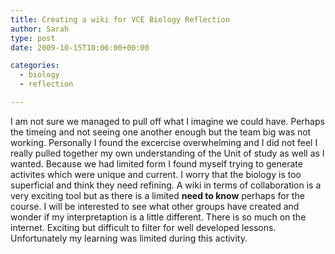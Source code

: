 ```yaml
---
title: Creating a wiki for VCE Biology Reflection
author: Sarah
type: post
date: 2009-10-15T10:06:00+00:00

categories:
  - biology
  - reflection

---
```

I am not sure we managed to pull off what I imagine we could have. Perhaps the timeing and not seeing one another enough but the team big was not working. Personally I found the excercise overwhelming and I did not feel I really pulled together my own understanding of the Unit of study as well as I wanted. Because we had limited form I found myself trying to generate activites which were unique and current. I worry that the biology is too superficial and think they need refining. A wiki in terms of collaboration is a very exciting tool but as there is a limited **need to know** perhaps for the course. I will be interested to see what other groups have created and wonder if my interpretaption is a little different. There is so much on the internet. Exciting but difficult to filter for well developed lessons. Unfortunately my learning was limited during this activity.